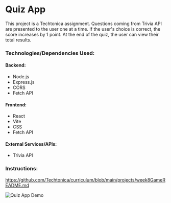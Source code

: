 # Quiz App
This project is a Techtonica assignment. Questions coming from Trivia API are presented to the user one at a time. If the user's choice is correct, the score increases by 1 point. At the end of the quiz, the user can view their total results.

### Technologies/Dependencies Used:

#### Backend:
* Node.js
* Express.js
* CORS 
* Fetch API 

#### Frontend:
* React
* Vite 
* CSS 
* Fetch API 

#### External Services/APIs:
* Trivia API

### Instructions: 
https://github.com/Techtonica/curriculum/blob/main/projects/week8GameREADME.md

![Quiz App Demo](quiz-app-75%.gif)

